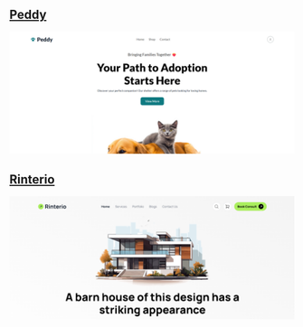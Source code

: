 ## [Peddy](https://github.com/khh-Niloy/ph-projects/tree/main/peddy)
![Screenshot](thumb-images/peddy.png)

## [Rinterio](https://github.com/khh-Niloy/ph-projects/tree/main/rinterio)
![Screenshot](thumb-images/rinterio.png)

